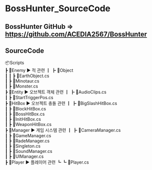 # BossHunter_SourceCode

## BossHunter GitHub => https://github.com/ACEDIA2567/BossHunter

## SourceCode
📦Scripts  
 ┣ 📂Enemy  ▶ 적 관련
 ┃ ┣ 📂Object  
 ┃ ┃ ┣ 📜EarthObject.cs  
 ┃ ┣ 📜Minotaur.cs  
 ┃ ┣ 📜Monster.cs  
 ┣ 📂Entity  ▶ 오브젝트 객체 관련
 ┃ ┣ 📜AudioClips.cs  
 ┃ ┣ 📜StartTriggerPos.cs  
 ┣ 📂HitBox  ▶ 오브젝트 충돌 관련
 ┃ ┣ 📜BigSlashHitBox.cs  
 ┃ ┣ 📜BlockHitBox.cs  
 ┃ ┣ 📜BossHitBox.cs  
 ┃ ┣ 📜InitHitBox.cs  
 ┃ ┣ 📜WeaponHitBox.cs  
 ┣ 📂Manager  ▶ 게임 시스템 관련
 ┃ ┣ 📜CameraManager.cs  
 ┃ ┣ 📜GameManager.cs  
 ┃ ┣ 📜RadeManager.cs  
 ┃ ┣ 📜Singleton.cs  
 ┃ ┣ 📜SoundManager.cs  
 ┃ ┣ 📜UIManager.cs  
 ┣ 📂Player  ▶ 플레이어 관련
 ┗ ┗ 📜Player.cs  
